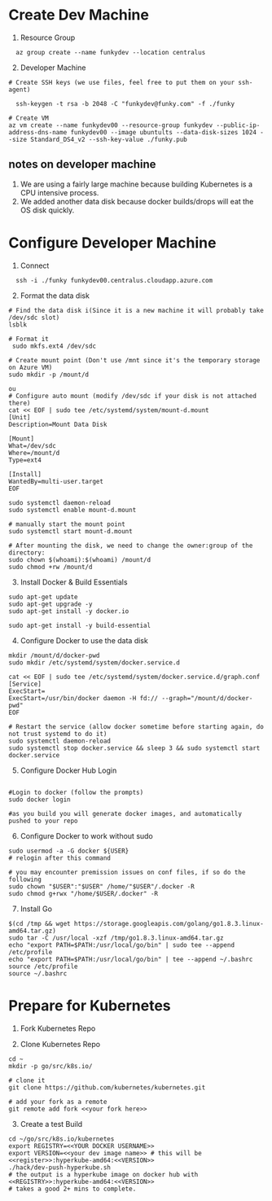 
# Create Dev Machine

1. Resource Group

```
  az group create --name funkydev --location centralus
```

2. Developer Machine

```
# Create SSH keys (we use files, feel free to put them on your ssh-agent)

  ssh-keygen -t rsa -b 2048 -C "funkydev@funky.com" -f ./funky

# Create VM
az vm create --name funkydev00 --resource-group funkydev --public-ip-address-dns-name funkydev00 --image ubuntults --data-disk-sizes 1024 --size Standard_DS4_v2 --ssh-key-value ./funky.pub
```

## notes on developer machine

1. We are using a fairly large machine because building Kubernetes is a CPU intensive process.
2. We added another data disk because docker builds/drops will eat the OS disk quickly. 

# Configure Developer Machine

1. Connect 

```
  ssh -i ./funky funkydev00.centralus.cloudapp.azure.com
```

2. Format the data disk 

```
# Find the data disk i(Since it is a new machine it will probably take /dev/sdc slot)
lsblk 

# Format it
 sudo mkfs.ext4 /dev/sdc

# Create mount point (Don't use /mnt since it's the temporary storage on Azure VM)
sudo mkdir -p /mount/d

ou
# Configure auto mount (modify /dev/sdc if your disk is not attached there)
cat << EOF | sudo tee /etc/systemd/system/mount-d.mount
[Unit]
Description=Mount Data Disk

[Mount]
What=/dev/sdc
Where=/mount/d
Type=ext4

[Install]
WantedBy=multi-user.target
EOF

sudo systemctl daemon-reload
sudo systemctl enable mount-d.mount

# manually start the mount point
sudo systemctl start mount-d.mount

# After mounting the disk, we need to change the owner:group of the directory:
sudo chown $(whoami):$(whoami) /mount/d
sudo chmod +rw /mount/d
```

3. Install Docker & Build Essentials 

```
sudo apt-get update
sudo apt-get upgrade -y
sudo apt-get install -y docker.io 

sudo apt-get install -y build-essential 
```

4. Configure Docker to use the data disk

```
mkdir /mount/d/docker-pwd
sudo mkdir /etc/systemd/system/docker.service.d 

cat << EOF | sudo tee /etc/systemd/system/docker.service.d/graph.conf
[Service]
ExecStart=
ExecStart=/usr/bin/docker daemon -H fd:// --graph="/mount/d/docker-pwd"
EOF

# Restart the service (allow docker sometime before starting again, do not trust systemd to do it)
sudo systemctl daemon-reload
sudo systemctl stop docker.service && sleep 3 && sudo systemctl start docker.service 
```

5. Configure Docker Hub Login
```

#Login to docker (follow the prompts)
sudo docker login

#as you build you will generate docker images, and automatically pushed to your repo

```

6. Configure Docker to work without sudo 

```
sudo usermod -a -G docker ${USER}
# relogin after this command 

# you may encounter premission issues on conf files, if so do the following
sudo chown "$USER":"$USER" /home/"$USER"/.docker -R
sudo chmod g+rwx "/home/$USER/.docker" -R
```

7. Install Go

```
$(cd /tmp && wget https://storage.googleapis.com/golang/go1.8.3.linux-amd64.tar.gz)
sudo tar -C /usr/local -xzf /tmp/go1.8.3.linux-amd64.tar.gz
echo "export PATH=$PATH:/usr/local/go/bin" | sudo tee --append /etc/profile
echo "export PATH=$PATH:/usr/local/go/bin" | tee --append ~/.bashrc
source /etc/profile
source ~/.bashrc
```


# Prepare for Kubernetes 

1. Fork Kubernetes Repo

2. Clone Kubernetes Repo

```
cd ~
mkdir -p go/src/k8s.io/

# clone it 
git clone https://github.com/kubernetes/kubernetes.git

# add your fork as a remote 
git remote add fork <<your fork here>>

```

3. Create a test Build

```
cd ~/go/src/k8s.io/kubernetes
export REGISTRY=<<YOUR DOCKER USERNAME>>
export VERSION=<<your dev image name>> # this will be <<register>>:hyperkube-amd64:<<VERSION>>
./hack/dev-push-hyperkube.sh
# the output is a hyperkube image on docker hub with <<REGISTRY>>:hyperkube-amd64:<<VERSION>>
# takes a good 2+ mins to complete.
```
